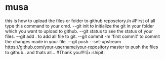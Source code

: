 # musa
this is how to upload the files or folder to github reposetory./n
#First of all type this command to your cmd.
--git init
to initialize  the git in your folder which you want to upload to github.
--git status
to see the status of your files.
--git add .
to add all file to git.
--git commit -m 'first commit'
to commit the changes made in your file.
--git push --set-upstream https://github.com/your-username/your-repository master
to push the files to github..
and thats all...
#Thank you!!!!:+1: :shipit:
